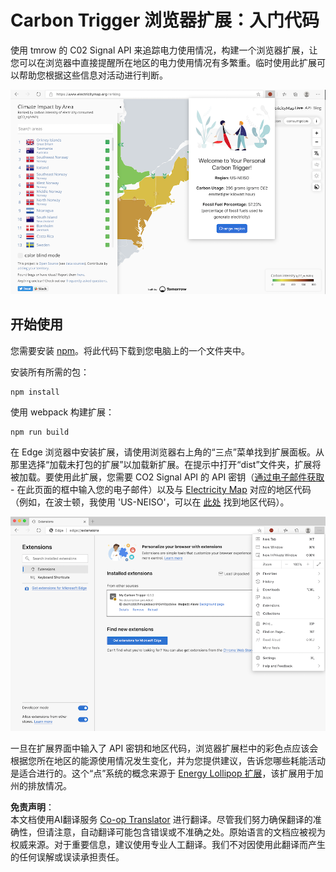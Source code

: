 <!--
CO_OP_TRANSLATOR_METADATA:
{
  "original_hash": "26fd39046d264ba185dcb086d3a8cf3e",
  "translation_date": "2025-08-23T23:41:12+00:00",
  "source_file": "5-browser-extension/start/README.md",
  "language_code": "zh"
}
-->
# Carbon Trigger 浏览器扩展：入门代码

使用 tmrow 的 C02 Signal API 来追踪电力使用情况，构建一个浏览器扩展，让您可以在浏览器中直接提醒所在地区的电力使用情况有多繁重。临时使用此扩展可以帮助您根据这些信息对活动进行判断。

![扩展截图](../../../../5-browser-extension/extension-screenshot.png)

## 开始使用

您需要安装 [npm](https://npmjs.com)。将此代码下载到您电脑上的一个文件夹中。

安装所有所需的包：

```
npm install
```

使用 webpack 构建扩展：

```
npm run build
```

在 Edge 浏览器中安装扩展，请使用浏览器右上角的“三点”菜单找到扩展面板。从那里选择“加载未打包的扩展”以加载新扩展。在提示中打开“dist”文件夹，扩展将被加载。要使用此扩展，您需要 CO2 Signal API 的 API 密钥（[通过电子邮件获取](https://www.co2signal.com/) - 在此页面的框中输入您的电子邮件）以及与 [Electricity Map](https://www.electricitymap.org/map) 对应的地区代码（例如，在波士顿，我使用 'US-NEISO'，可以在 [此处](http://api.electricitymap.org/v3/zones) 找到地区代码）。

![安装](../../../../5-browser-extension/install-on-edge.png)

一旦在扩展界面中输入了 API 密钥和地区代码，浏览器扩展栏中的彩色点应该会根据您所在地区的能源使用情况发生变化，并为您提供建议，告诉您哪些耗能活动是适合进行的。这个“点”系统的概念来源于 [Energy Lollipop 扩展](https://energylollipop.com/)，该扩展用于加州的排放情况。

**免责声明**：  
本文档使用AI翻译服务 [Co-op Translator](https://github.com/Azure/co-op-translator) 进行翻译。尽管我们努力确保翻译的准确性，但请注意，自动翻译可能包含错误或不准确之处。原始语言的文档应被视为权威来源。对于重要信息，建议使用专业人工翻译。我们不对因使用此翻译而产生的任何误解或误读承担责任。